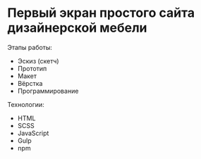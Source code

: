 # Первый экран простого сайта дизайнерской мебели

Этапы работы:
- Эскиз (скетч)
- Прототип
- Макет
- Вёрстка
- Программирование

Технологии:

- HTML
- SCSS
- JavaScript
- Gulp
 - npm

